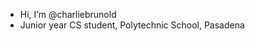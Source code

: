 - Hi, I’m @charliebrunold
- Junior year CS student, Polytechnic School, Pasadena


<!---
charliebrunold/charliebrunold is a ✨ special ✨ repository because its `README.md` (this file) appears on your GitHub profile.
You can click the Preview link to take a look at your changes.
--->
